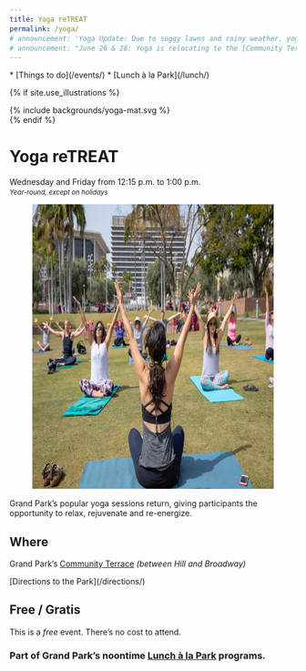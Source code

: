 ```yaml
---
title: Yoga reTREAT
permalink: /yoga/
# announcement: 'Yoga Update: Due to soggy lawns and rainy weather, yoga is canceled for today (FRI MAY 10). Apologies for the inconvenience🙏'
# announcement: "June 26 & 28: Yoga is relocating to the [Community Terrace](/areas/) between Hill + Broadway 🧘🏻‍♂️"
---
```


<nav markdown="1">
* [Things to do](/events/)
* [Lunch à la Park](/lunch/)
</nav>

{% if site.use_illustrations %}
<style>
.girl {
  grid-column: -3/-1;
  grid-row: 1/6;
}
.girl svg {
  height: 20vmax;
  width: auto;
  color: inherit;
}
.girl svg,
.girl svg path {
  fill: currentColor;
}
.girl svg * {
  color: inherit !important;
}
main h1 {
  grid-column: 2/-3;
}
main h1 + p {
  grid-column: 2/-3;
}
main > nav:first-child {
  grid-row-start: 1;
}
main > h1 + nav {
    grid-column: 3/-3;
}
</style>

<div class="girl">
{% include backgrounds/yoga-mat.svg %}
</div>
{% endif %}

# Yoga reTREAT

Wednesday and Friday from <time datetime="12:15">12:15 p.m.</time> to <time datetime="13:00">1:00 p.m.</time><br />
_<small>Year-round, except on holidays</small>_

<!-- <section class="special-notice" role="status">
  <h2>
    
    Alerts &amp; Closures
  </h2>
  <p>June 26 & 28: Yoga is relocating to the <a href="/areas/" class="avoid-break">Community Terrace</a> between Hill + Broadway 🧘🏻‍♂️</p>

</section> -->

<figure>
  <img src="/uploads/programs/yoga-4.jpg" alt="Yoga" height="500" />
</figure>

Grand Park’s popular yoga sessions return, giving participants the opportunity to relax, rejuvenate and re-energize.

<main markdown="1">

## Where

Grand Park’s [Community Terrace](/areas/) _(between Hill and Broadway)_

<p class="action" markdown="1">
[Directions to the Park](/directions/)
</p>

## Free / Gratis

This is a _free_ event. There’s no cost to attend.

<div></div>

<div></div>

### Part of Grand Park’s noontime [Lunch à la Park](/lunch/) programs.

</main>
